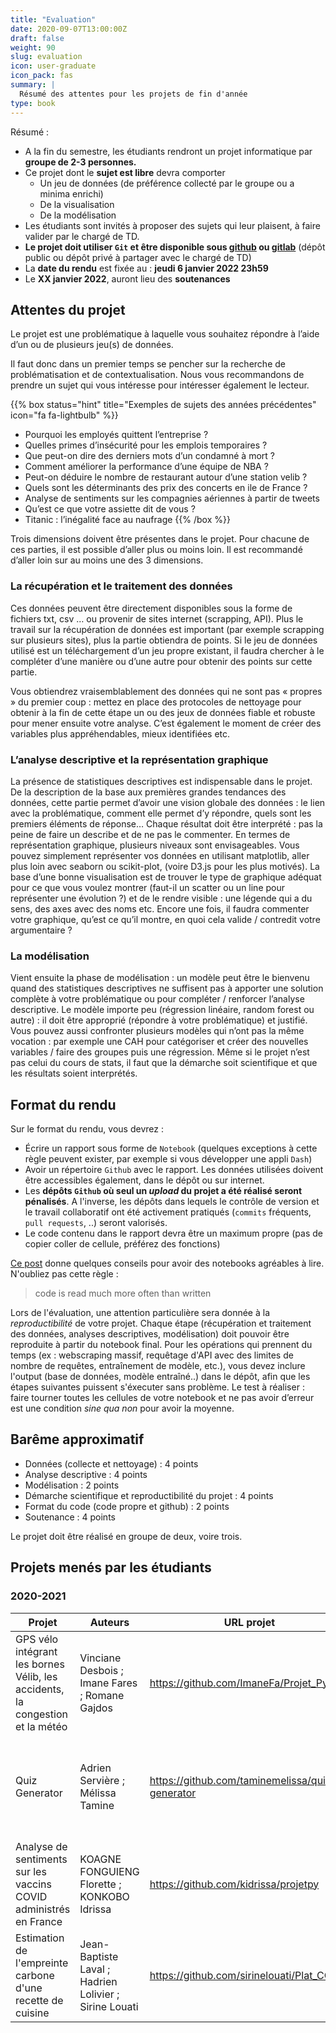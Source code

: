 ```yaml
---
title: "Evaluation"
date: 2020-09-07T13:00:00Z
draft: false
weight: 90
slug: evaluation
icon: user-graduate
icon_pack: fas
summary: |
  Résumé des attentes pour les projets de fin d'année
type: book
---
```


Résumé : 

* A la fin du semestre, les étudiants rendront un projet informatique par __groupe de 2-3 personnes.__
* Ce projet dont le __sujet est libre__ devra comporter
    - Un jeu de données (de préférence collecté par le groupe ou a minima enrichi)
    - De la visualisation
    - De la modélisation
* Les étudiants sont invités à proposer des sujets qui leur plaisent, à faire valider par le chargé de TD.
* __Le projet doit utiliser `Git` et être disponible sous
[github](https://github.com/) <a href="https://github.com" class="github"><i class="fab fa-github"></i></a> ou [gitlab](https://gitlab.com/)__ <a href="https://gitlab.com" class="gitlab"><i class="fab fa-gitlab"></i></a> (dépôt public ou dépôt privé à partager avec le chargé de TD)
* La __date du rendu__ est fixée au : **jeudi 6 janvier 2022 23h59**
* Le **XX janvier 2022**, auront lieu des __soutenances__
 

## Attentes du projet

Le projet est une problématique à laquelle vous souhaitez répondre à
l’aide d’un ou de plusieurs jeu(s) de données.

Il faut donc dans un premier temps se pencher sur la recherche de problématisation et de contextualisation. Nous vous recommandons de prendre un sujet qui vous intéresse pour intéresser également le lecteur.

{{% box status="hint" title="Exemples de sujets des années précédentes" icon="fa fa-lightbulb" %}}
* Pourquoi les employés quittent l’entreprise ?
* Quelles primes d’insécurité pour les emplois temporaires ?
* Que peut-on dire des derniers mots d’un condamné à mort ?
* Comment améliorer la performance d’une équipe de NBA ?
* Peut-on déduire le nombre de restaurant autour d’une station velib ?
* Quels sont les déterminants des prix des concerts en ile de France ?
* Analyse de sentiments sur les compagnies aériennes à partir de tweets
* Qu’est ce que votre assiette dit de vous ?
* Titanic : l’inégalité face au naufrage
{{% /box %}}

Trois dimensions doivent être présentes dans le projet.
Pour chacune de ces parties, il est possible d’aller plus ou moins loin. Il est recommandé d’aller loin sur au moins une des 3 dimensions.


### La récupération et le traitement des données

Ces données peuvent être directement disponibles sous la forme de fichiers txt, csv … ou provenir de sites internet (scrapping, API). Plus le travail sur la récupération de données est important (par exemple scrapping sur plusieurs sites), plus la partie obtiendra de points. Si le jeu de données utilisé est un téléchargement d’un jeu propre existant, il faudra chercher à le compléter d’une manière ou d’une autre pour obtenir des points sur cette partie.

Vous obtiendrez vraisemblablement des données qui ne sont pas « propres » du premier coup : mettez en place des protocoles de nettoyage pour obtenir à la fin de cette étape un ou des jeux de données fiable et robuste pour mener ensuite votre analyse. C’est également le moment de créer des variables plus appréhendables, mieux identifiées etc.

### L’analyse descriptive et la représentation graphique

La présence de statistiques descriptives est indispensable dans le projet. De la description de la base aux premières grandes tendances des données, cette partie permet d’avoir une vision globale des données : le lien avec la problématique, comment elle permet d’y répondre, quels sont les premiers éléments de réponse… Chaque résultat doit être interprété : pas la peine de faire un describe et de ne pas le commenter.
 En termes de représentation graphique, plusieurs niveaux sont envisageables. Vous pouvez simplement représenter vos données en utilisant matplotlib, aller plus loin avec seaborn ou scikit-plot, (voire D3.js pour les plus motivés). La base d’une bonne visualisation est de trouver le type de graphique adéquat pour ce que vous voulez montrer (faut-il un scatter ou un line pour représenter une évolution ?) et de le rendre visible : une légende qui a du sens, des axes avec des noms etc. Encore une fois, il faudra commenter votre graphique, qu’est ce qu’il montre, en quoi cela valide / contredit votre argumentaire ?

### La modélisation

 Vient ensuite la phase de modélisation : un modèle peut être le bienvenu quand des statistiques descriptives ne suffisent pas à apporter une solution complète à votre problématique ou pour compléter / renforcer l’analyse descriptive. Le modèle importe peu (régression linéaire, random forest ou autre) : il doit être approprié (répondre à votre problématique) et justifié.
Vous pouvez aussi confronter plusieurs modèles qui n’ont pas la même vocation : par exemple une CAH pour catégoriser et créer des nouvelles variables / faire des groupes puis une régression. 
Même si le projet n’est pas celui du cours de stats, il faut que la démarche soit scientifique et que les résultats soient interprétés.


## Format du rendu

 Sur le format du rendu, vous devrez :

* Écrire un rapport sous forme de `Notebook` (quelques exceptions à cette règle peuvent exister, par exemple si vous développer une appli `Dash`)
* Avoir un répertoire `Github` avec le rapport. Les données utilisées doivent être accessibles également, dans le dépôt ou sur internet.
* Les __dépôts `Github` où seul un *upload* du projet a été réalisé seront pénalisés__. A l'inverse, les dépôts dans lequels le contrôle de version et le travail collaboratif ont été activement pratiqués (`commits` fréquents, `pull requests`, ..) seront valorisés.
* Le code contenu dans le rapport devra être un maximum propre (pas de copier coller de cellule, préférez des fonctions)

[Ce post](https://towardsdatascience.com/8-guidelines-to-create-professional-data-science-notebooks-97572894b2e5) donne
quelques conseils pour avoir des notebooks agréables à lire. N'oubliez pas cette règle :

> code is read much more often than written

Lors de l'évaluation, une attention particulière sera donnée à la *reproductibilité* de votre projet.
Chaque étape (récupération et traitement des données, analyses descriptives, modélisation) doit pouvoir être reproduite à partir du notebook final. Pour les opérations qui prennent du temps (ex : webscraping massif, requêtage d'API avec des limites de nombre de requêtes, entraînement de modèle, etc.), vous devez inclure l'output (base de données, modèle entraîné..) dans le dépôt, afin que les étapes suivantes puissent s'éxecuter sans problème.
Le test à réaliser : faire tourner toutes les cellules de votre notebook et ne pas avoir d’erreur est une condition _sine qua non_ pour avoir la moyenne.


## Barême approximatif

* Données (collecte et nettoyage) : 4 points
* Analyse descriptive : 4 points
* Modélisation : 2 points
* Démarche scientifique et reproductibilité du projet : 4 points
* Format du code (code propre et github) : 2 points
* Soutenance : 4 points

Le projet doit être réalisé en groupe de deux, voire trois. 


## Projets menés par les étudiants

### 2020-2021

| Projet | Auteurs | URL projet <a href="https://github.com" class="github"><i class="fab fa-github"></i></a> | Tags |
|--------|---------|------------|------|
| GPS vélo intégrant les bornes Vélib, les accidents, la congestion et la météo | Vinciane Desbois ; Imane Fares ; Romane Gajdos | https://github.com/ImaneFa/Projet_Python | Vélib ; Pistes cyclables ; Accidents ; Folium|
| Quiz Generator | Adrien Servière ; Mélissa Tamine | https://github.com/taminemelissa/quiz-generator | Machine Learning ; Natural Language Processing ; Question Generation ; Word2Vec |
| Analyse de sentiments sur les vaccins COVID administrés en France | KOAGNE FONGUIENG Florette ; KONKOBO Idrissa | https://github.com/kidrissa/projetpy | API ; NLP ; Wordcloud ; Modélisation prédictive|
| Estimation de l'empreinte carbone d'une recette de cuisine | Jean-Baptiste Laval ; Hadrien Lolivier ; Sirine Louati | https://github.com/sirinelouati/Plat_CO2 | Scrapping ; Dashboard ; Empreinte carbone ; Alimentation |

<!---
-----Suivre ce modèle------
| Prédiction du prix des carottes | Bugs Bunny ; Daffy Duck | https://github.com/TheAlgorithms/Python | Prédiction ; Machine Learning ; Alimentation |
----->

